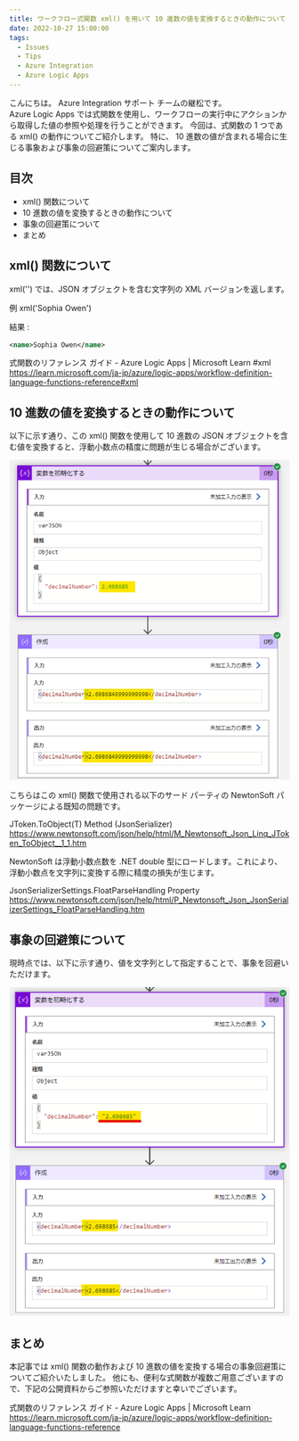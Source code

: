 ```yaml
---
title: ワークフロー式関数 xml() を用いて 10 進数の値を変換するときの動作について
date: 2022-10-27 15:00:00
tags:
  - Issues
  - Tips
  - Azure Integration
  - Azure Logic Apps 
---
```


こんにちは。  Azure Integration サポート チームの継松です。  
Azure Logic Apps では式関数を使用し、ワークフローの実行中にアクションから取得した値の参照や処理を行うことができます。
今回は、式関数の 1 つである xml() の動作についてご紹介します。
特に、 10 進数の値が含まれる場合に生じる事象および事象の回避策についてご案内します。

<!-- more -->

## 目次
- xml() 関数について
- 10 進数の値を変換するときの動作について
- 事象の回避策について
- まとめ

## xml() 関数について

xml('<value>') では、JSON オブジェクトを含む文字列の XML バージョンを返します。

例
xml('<name>Sophia Owen</name>')

結果 : 
```xml
<name>Sophia Owen</name>
```

式関数のリファレンス ガイド - Azure Logic Apps | Microsoft Learn #xml
https://learn.microsoft.com/ja-jp/azure/logic-apps/workflow-definition-language-functions-reference#xml

## 10 進数の値を変換するときの動作について

以下に示す通り、この xml() 関数を使用して 10 進数の  JSON オブジェクトを含む値を変換すると、浮動小数点の精度に問題が生じる場合がございます。

![](XmlBehaviorWithNumbers/issuewithxml.png)

こちらはこの xml() 関数で使用される以下のサード パーティの NewtonSoft パッケージによる既知の問題です。

JToken.ToObject(T) Method (JsonSerializer)
https://www.newtonsoft.com/json/help/html/M_Newtonsoft_Json_Linq_JToken_ToObject__1_1.htm

NewtonSoft は浮動小数点数を .NET double 型にロードします。これにより、浮動小数点を文字列に変換する際に精度の損失が生じます。

JsonSerializerSettings.FloatParseHandling Property
https://www.newtonsoft.com/json/help/html/P_Newtonsoft_Json_JsonSerializerSettings_FloatParseHandling.htm

## 事象の回避策について

現時点では、以下に示す通り、値を文字列として指定することで、事象を回避いただけます。

![](XmlBehaviorWithNumbers/issuewithxml_workaround.png)


## まとめ

本記事では xml() 関数の動作および 10 進数の値を変換する場合の事象回避策についてご紹介いたしました。
他にも、便利な式関数が複数ご用意ございますので、下記の公開資料からご参照いただけますと幸いでございます。

式関数のリファレンス ガイド - Azure Logic Apps | Microsoft Learn
https://learn.microsoft.com/ja-jp/azure/logic-apps/workflow-definition-language-functions-reference



